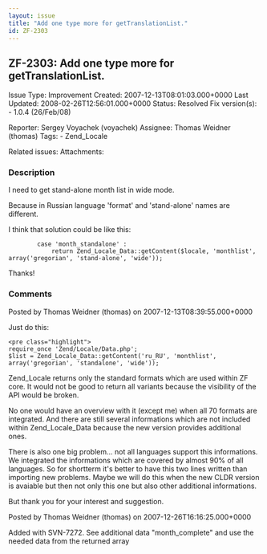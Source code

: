 ```yaml
---
layout: issue
title: "Add one type more for getTranslationList."
id: ZF-2303
---
```


ZF-2303: Add one type more for getTranslationList.
--------------------------------------------------

 Issue Type: Improvement Created: 2007-12-13T08:01:03.000+0000 Last Updated: 2008-02-26T12:56:01.000+0000 Status: Resolved Fix version(s): - 1.0.4 (26/Feb/08)
 
 Reporter:  Sergey Voyachek (voyachek)  Assignee:  Thomas Weidner (thomas)  Tags: - Zend\_Locale
 
 Related issues: 
 Attachments: 
### Description

I need to get stand-alone month list in wide mode.

Because in Russian language 'format' and 'stand-alone' names are different.

I think that solution could be like this:

 
            case 'month_standalone' :
                return Zend_Locale_Data::getContent($locale, 'monthlist', array('gregorian', 'stand-alone', 'wide'));


Thanks!

 

 

### Comments

Posted by Thomas Weidner (thomas) on 2007-12-13T08:39:55.000+0000

Just do this:

 
    <pre class="highlight">
    require_once 'Zend/Locale/Data.php';
    $list = Zend_Locale_Data::getContent('ru_RU', 'monthlist', array('gregorian', 'standalone', 'wide'));


Zend\_Locale returns only the standard formats which are used within ZF core. It would not be good to return all variants because the visibility of the API would be broken.

No one would have an overview with it (except me) when all 70 formats are integrated. And there are still several informations which are not included within Zend\_Locale\_Data because the new version provides additional ones.

There is also one big problem... not all languages support this informations. We integrated the informations which are covered by almost 90% of all languages. So for shortterm it's better to have this two lines written than importing new problems. Maybe we will do this when the new CLDR version is avaiable but then not only this one but also other additional informations.

But thank you for your interest and suggestion.

 

 

Posted by Thomas Weidner (thomas) on 2007-12-26T16:16:25.000+0000

Added with SVN-7272. See additional data "month\_complete" and use the needed data from the returned array

 

 